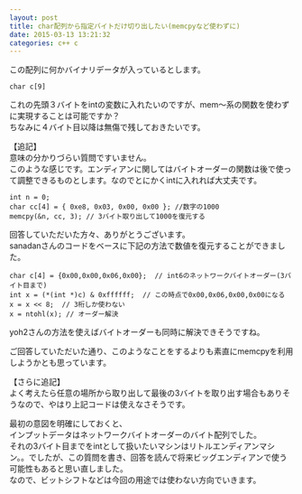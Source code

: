 ```yaml
---
layout: post
title: char配列から指定バイトだけ切り出したい(memcpyなど使わずに)
date: 2015-03-13 13:21:32
categories: c++ c
---
```

<p>この配列に何かバイナリデータが入っているとします。</p>

<pre><code>char c[9]
</code></pre>

<p>これの先頭３バイトをintの変数に入れたいのですが、mem～系の関数を使わずに実現することは可能ですか？<br>
ちなみに４バイト目以降は無傷で残しておきたいです。</p>

<p>【追記】<br>
意味の分かりづらい質問ですいません。<br>
このような感じです。エンディアンに関してはバイトオーダーの関数は後で使って調整できるものとします。なのでとにかくintに入れれば大丈夫です。</p>

<pre><code>int n = 0;
char cc[4] = { 0xe8, 0x03, 0x00, 0x00 }; //数字の1000
memcpy(&amp;n, cc, 3); // 3バイト取り出して1000を復元する
</code></pre>

<p>回答していただいた方々、ありがとうございます。<br>
sanadanさんのコードをベースに下記の方法で数値を復元することができました。</p>

<pre><code>char c[4] = {0x00,0x00,0x06,0x00};  // int6のネットワークバイトオーダー(3バイト目まで)
int x = (*(int *)c) &amp; 0xffffff;  // この時点で0x00,0x06,0x00,0x00になる
x = x &lt;&lt; 8;  // 3桁しか使わない
x = ntohl(x); // オーダー解決
</code></pre>

<p>yoh2さんの方法を使えばバイトオーダーも同時に解決できそうですね。</p>

<p>ご回答していただいた通り、このようなことをするよりも素直にmemcpyを利用しようかとも思っています。</p>

<p>【さらに追記】<br>
よく考えたら任意の場所から取り出して最後の3バイトを取り出す場合もありそうなので、やはり上記コードは使えなさそうです。</p>

<p>最初の意図を明確にしておくと、<br>
インプットデータはネットワークバイトオーダーのバイト配列でした。<br>
それの3バイト目までをintとして扱いたいマシンはリトルエンディアンマシン。。でしたが、この質問を書き、回答を読んで将来ビッグエンディアンで使う可能性もあると思い直しました。<br>
なので、ビットシフトなどは今回の用途では使わない方向でいきます。</p>
